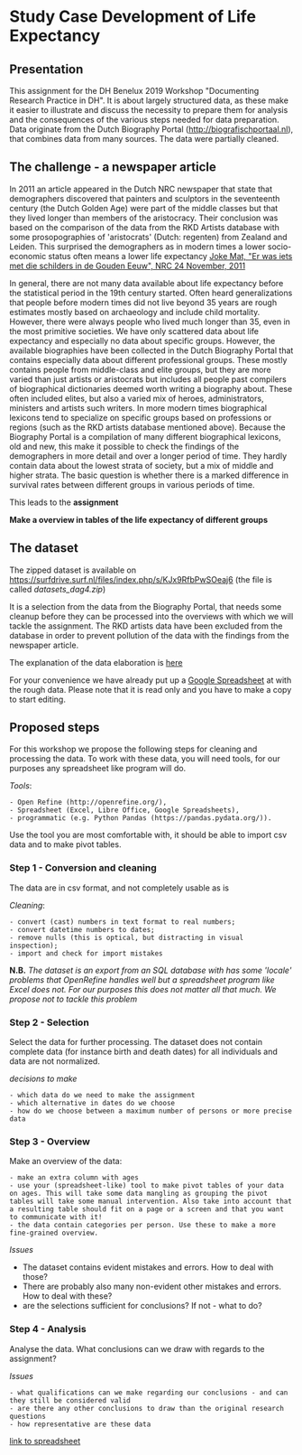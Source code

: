 # Study Case Development of Life Expectancy

## Presentation

This assignment for the DH Benelux 2019 Workshop "Documenting Research Practice in DH".
It is about largely structured data, as these make it easier to illustrate and discuss the necessity to prepare them for analysis and the consequences of the various steps needed for data preparation. Data originate from the Dutch Biography Portal (http://biografischportaal.nl), that combines data from many sources. The data were partially cleaned.

## The challenge - a newspaper article

In 2011 an article appeared in the Dutch NRC newspaper that state that demographers discovered that painters and sculptors in the seventeenth century (the Dutch Golden Age) were part of the middle classes but that they lived longer than members of the aristocracy. Their conclusion was based on the comparison of the data from the RKD Artists database with some prosopographies of 'aristocrats' (Dutch: regenten) from Zealand and Leiden. This surprised the demographers as in modern times a lower socio-economic status often means a lower life expectancy [Joke Mat, "Er was iets met die schilders in de Gouden Eeuw", NRC 24 November, 2011](https://www.nrc.nl/nieuws/2011/11/24/er-was-iets-met-die-schilders-in-de-gouden-eeuw-12113509-a1183926)

In general, there are not many data available about life expectancy before the statistical period in the 19th century started. Often heard generalizations that people before modern times did not live beyond 35 years are rough estimates mostly based on archaeology and include child mortality. However, there were always people who lived much longer than 35, even in the most primitive societies. We have only scattered data about life expectancy and especially no data about specific groups. However, the available biographies have been collected in the Dutch Biography Portal that contains especially data about different professional groups. These mostly contains people from middle-class and elite groups, but they are more varied than just artists or aristocrats but includes all people past compilers of biographical dictionaries deemed worth writing a biography about. These often included elites, but also a varied mix of heroes, administrators, ministers and artists such writers. In more modern times biographical lexicons tend to specialize on specific groups based on professions or regions (such as the RKD artists database mentioned above). Because the Biography Portal is a compilation of many different biographical lexicons, old and new, this make it possible to check the findings of the demographers in more detail and over a longer period of time. They hardly contain data about the lowest strata of society, but a mix of middle and higher strata. The basic question is whether there is a marked difference in survival rates between different groups in various periods of time.

This leads to the **assignment**

**Make a overview in tables of the life expectancy of different groups**

## The dataset

The zipped dataset is available on
https://surfdrive.surf.nl/files/index.php/s/KJx9RfbPwSOeaj6 (the file is called _datasets_dag4.zip_)

It is a selection from the data from the Biography Portal, that needs some cleanup before they can be processed into the overviews with which we will tackle the assignment. The RKD artists data have been excluded from the database in order to prevent pollution of the data with the findings from the newspaper article.

The explanation of the data elaboration is [here](./toelichting.pdf)

For your convenience we have already put up a [Google Spreadsheet](https://docs.google.com/spreadsheets/d/1LVnzU5trcKIv43FGfFMuJtAWqwCapbfanWpnmoUCEFU/edit?usp=sharing) at  with the rough data. Please note that it is read only and you have to make a copy to start editing.

## Proposed steps

For this workshop we propose the following steps for cleaning and processing the data. To work with these data, you will need tools, for our purposes any spreadsheet like program will do.

_Tools_:

    - Open Refine (http://openrefine.org/),
    - Spreadsheet (Excel, Libre Office, Google Spreadsheets),
    - programmatic (e.g. Python Pandas (https://pandas.pydata.org/)).

Use the tool you are most comfortable with, it should be able to import csv data and to make pivot tables.

### Step 1 - Conversion and cleaning

The data are in csv format, and not completely usable as is

_Cleaning_:

    - convert (cast) numbers in text format to real numbers;
    - convert datetime numbers to dates;
    - remove nulls (this is optical, but distracting in visual inspection);
    - import and check for import mistakes



**N.B.** _The dataset is an export from an SQL database with has some 'locale' problems that OpenRefine handles well but a spreadsheet program like Excel does not. For our purposes this does not matter all that much. We propose not to tackle this problem_

### Step 2 - Selection

Select the data for further processing. The dataset does not contain complete data (for instance birth and death dates) for all individuals and data are not normalized.

_decisions to make_

    - which data do we need to make the assignment
    - which alternative in dates do we choose
    - how do we choose between a maximum number of persons or more precise data


### Step 3 - Overview

Make an overview of the data:

    - make an extra column with ages
    - use your (spreadsheet-like) tool to make pivot tables of your data on ages. This will take some data mangling as grouping the pivot tables will take some manual intervention. Also take into account that a resulting table should fit on a page or a screen and that you want to communicate with it!
    - the data contain categories per person. Use these to make a more fine-grained overview.

_Issues_

  - The dataset contains evident mistakes and errors. How to deal with those?
  - There are probably also many non-evident other mistakes and errors. How to deal with these?
  - are the selections sufficient for conclusions? If not - what to do?

### Step 4 - Analysis

Analyse the data. What conclusions can we draw with regards to the assignment?

_Issues_

    - what qualifications can we make regarding our conclusions - and can they still be considered valid
    - are there any other conclusions to draw than the original research questions
    - how representative are these data

[link to spreadsheet](https://docs.google.com/spreadsheets/d/1WR5QVI96FJoZ5cWyMU1KYTbuEONrULl83V6CILCFzCY/edit?usp=sharing)
